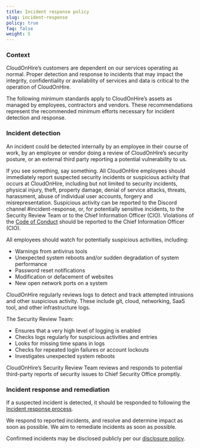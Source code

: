 ```yaml
---
title: Incident response policy
slug: incident-response
policy: true
faq: false
weight: 5
---
```


### Context

CloudOnHire’s customers are dependent on our services operating as normal. Proper detection and response to incidents that may impact the integrity, confidentiality or availability of services and data is critical to the operation of CloudOnHire.

The following minimum standards apply to CloudOnHire’s assets as managed by employees, contractors and vendors. These recommendations represent the recommended minimum efforts necessary for incident detection and response.

### Incident detection

An incident could be detected internally by an employee in their course of work, by an employee or vendor doing a review of CloudOnHire’s security posture, or an external third party reporting a potential vulnerability to us.

If you see something, say something. All CloudOnHire employees should immediately report suspected security incidents or suspicious activity that occurs at CloudOnHire, including but not limited to security incidents, physical injury, theft, property damage, denial of service attacks, threats, harassment, abuse of individual user accounts, forgery and misrepresentation. Suspicious activity can be reported to the Discord channel #incident-response, or, for potentially sensitive incidents, to the Security Review Team or to the Chief Information Officer (CIO). Violations of the [Code of Conduct](http://go/code-of-conduct) should be reported to the Chief Information Officer (CIO).

All employees should watch for potentially suspicious activities, including:

* Warnings from antivirus tools
* Unexpected system reboots and/or sudden degradation of system performance
* Password reset notifications
* Modification or defacement of websites
* New open network ports on a system

CloudOnHire regularly reviews logs to detect and track attempted intrusions and other suspicious activity. These include git, cloud, networking, SaaS tool, and other infrastructure logs.

The Security Review Team:

* Ensures that a very high level of logging is enabled
* Checks logs regularly for suspicious activities and entries
* Looks for missing time spans in logs
* Checks for repeated login failures or account lockouts
* Investigates unexpected system reboots

CloudOnHire’s Security Review Team reviews and responds to potential third-party reports of security issues to Chief Security Office promptly.

### Incident response and remediation

If a suspected incident is detected, it should be responded to following the [Incident response process](/security-policies/incident-response-process/).

We respond to reported incidents, and resolve and determine impact as soon as possible. We aim to remediate incidents as soon as possible.

Confirmed incidents may be disclosed publicly per our [disclosure policy](/security-policies/incident-disclosure/).
